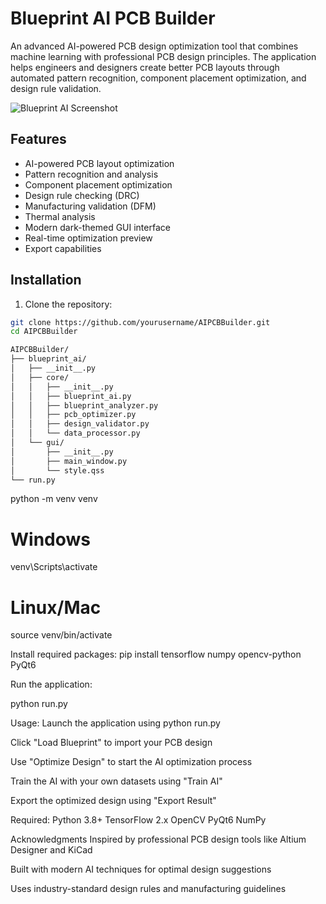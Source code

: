 # Blueprint AI PCB Builder

An advanced AI-powered PCB design optimization tool that combines machine learning with professional PCB design principles. The application helps engineers and designers create better PCB layouts through automated pattern recognition, component placement optimization, and design rule validation.

![Blueprint AI Screenshot](docs/screenshot.png)

## Features

- AI-powered PCB layout optimization
- Pattern recognition and analysis
- Component placement optimization
- Design rule checking (DRC)
- Manufacturing validation (DFM)
- Thermal analysis
- Modern dark-themed GUI interface
- Real-time optimization preview
- Export capabilities

## Installation

1. Clone the repository:
```bash
git clone https://github.com/yourusername/AIPCBBuilder.git
cd AIPCBBuilder

AIPCBBuilder/
├── blueprint_ai/
│   ├── __init__.py
│   ├── core/
│   │   ├── __init__.py
│   │   ├── blueprint_ai.py
│   │   ├── blueprint_analyzer.py
│   │   ├── pcb_optimizer.py
│   │   ├── design_validator.py
│   │   └── data_processor.py
│   └── gui/
│       ├── __init__.py
│       ├── main_window.py
│       └── style.qss
└── run.py

```
python -m venv venv

# Windows

venv\Scripts\activate

# Linux/Mac

source venv/bin/activate

Install required packages:
pip install tensorflow numpy opencv-python PyQt6

Run the application:

python run.py

Usage:
Launch the application using python run.py

Click "Load Blueprint" to import your PCB design

Use "Optimize Design" to start the AI optimization process

Train the AI with your own datasets using "Train AI"

Export the optimized design using "Export Result"

Required:
Python 3.8+
TensorFlow 2.x
OpenCV
PyQt6
NumPy

Acknowledgments
Inspired by professional PCB design tools like Altium Designer and KiCad

Built with modern AI techniques for optimal design suggestions

Uses industry-standard design rules and manufacturing guidelines

